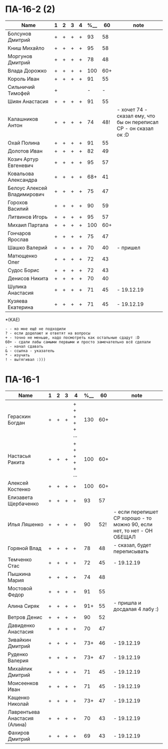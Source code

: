 # ПА-16-2 (2) 
|Name|1|2|3|4|________%__________|60|note|
| --- | --- | --- | --- | --- | --- | --- | --- |
|Болсунов Дмитрий 		|+|+|+|+|					93		|58|
|Книш Михайло			|+|+|+|+|					95		|58|
|Моргунов Дмитрий		|+|+|+|+|					78	 	|48|
|Влада Дорожко			|+|+|+|+|					100		|60+|
|Король Иван			|+|+|+|+|					91		|55|
|Сильничий Тимофей		|+||||						-		|-|
|Шиян Анастасия			|+|+|+|+|					91		|55|
|Калашников Антон		|+|+|+|+|					74		|48!| - хочет 74 - сказал ему, что бы он переписал СР - он сказал ок :D|
|Охай Полина			|+|+|+|+|					91		|55|
|Долотов Иван			|+|+|+|+|					82		|49|
|Козич Артур Евгеневич	|+|+|+|+|					95		|57|
|Ковальова Александра	|+|+|+|+|					68+		|41|
|Белоус Алексей Владимирович|+|+|+|+|				75		|47|
|Горохов Василий		|+|+|+|+|					90		|59|
|Литвинов Игорь			|+|+|+|+|					95		|57|
|Михаил	Партала			|+|+|+|+|					100		|60+|
|Гончаров Ярослав		|+|+|+|+|					75		|47|
|Шашко Валерий 			|+|+|+|+|					70		|40| - пришел
|Матющенко Олег 		|+|+|+|+|					72		|43|
|Судос Борис	 		|+|+|+|+|					72		|43|
|Денисов Никита	 		|+|+|+|+|					70		|40|
|Шулика Анастасия 		|+|+|+|+|					71		|45| - 19.12.19
|Кузяева Екатерина 		|+|+|+|+|					71		|45| - 19.12.19



*(KAE)
```
- - ко мне ещё не подходили
? - если доделают и ответят на вопросы 
+ - точно не меньше, надо посмотреть как остальные сдадут :D  
60+ - сдали лабы самыми первыми и просто замечательно всё сделали
. - начал сдавать
& - ссылка - указатель
* - изучить
! - вытягивал :)))

```

# ПА-16-1
|Name|1|2|3|4|________%__________|60|note|
| --- | --- | --- | --- | --- | --- | --- | --- |
|Гераскин Богдан		|+|+|+|+ + + + + ...|		130		|60+|
|Настасья Ракита		|+|+|+|+ + + + + ...|		100		|60+|
|Алексей Костенко		|+|+|+|+|					100		|60+|
|Елизавета Щербаченко	|+|+|+|+|					93		|57|
|Илья Ляшенко			|+|+|+|+|					90		|52!| - если перепишет СР хорошо - то можно 90, если нет, то нет - ОН ОБЕЩАЛ
|Горяной Влад			|+|+|+|+|					78		|48| - сказал, будет переписывать
|Темченко Стас			|+|+|+|+|					72		|45| - 19.12.19
|Пышкина Мария			|+|+|+|+|					74		|48|
|Мостовой Федор 		|+|+|+|+|					91		|55|
|Алина Сиряк			|+|+|+|+|					91+		|55| - пришла и досдалая 4 лабу :)
|Ветров Денис			|+|+|+|+|					90		|52|
|Давиденко Анастасия 	|+|+|+|+|					70		|47|
|Зивайкин Дмитрий		|+|+|+|+|					73+		|46| - 19.12.19
|Руденко Валерия		|+|+|+|+|					73+		|47| - 19.12.19
|Михайлик Дмитрий		|+|+|+|+|					71		|45| - 19.12.19
|Моисеенков Иван		|+|+|+|+|					71		|45| - 19.12.19
|Кащенко Николай		|+|+|+|+|					73+		|47| - 19.12.19 
|Лаврентьева Анастасия (Алина)	|+|+|+|+|			70		|43| - 19.12.19 
|Фахиров Дмитрий		|+|+|+|+|					69		|43| - 19.12.19 

